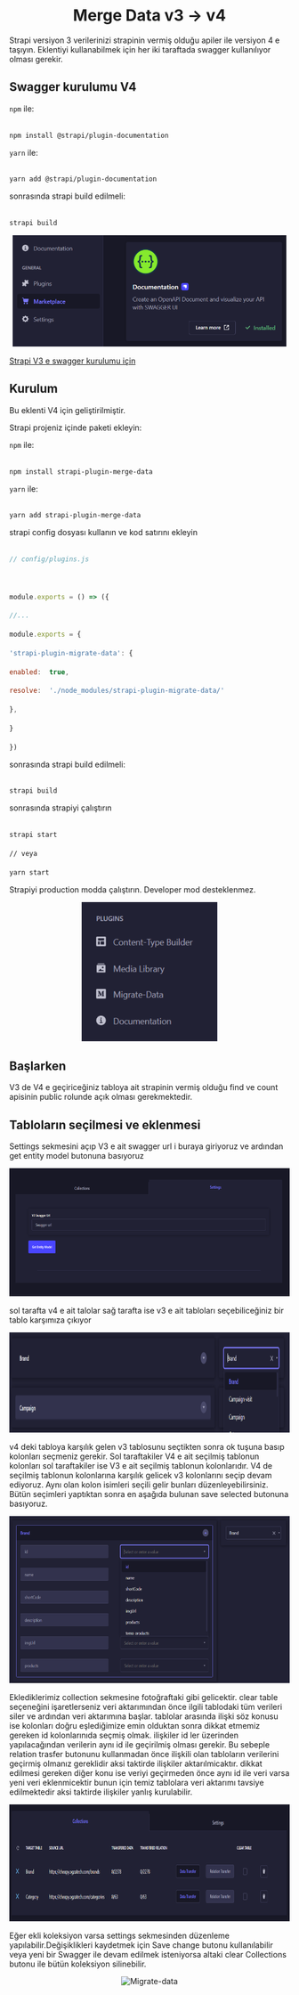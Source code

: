 
<h1  align="center">Merge Data v3 → v4</h1>

  

Strapi versiyon 3 verilerinizi strapinin vermiş olduğu apiler ile versiyon 4 e taşıyın. Eklentiyi kullanabilmek için her iki taraftada swagger kullanılıyor olması gerekir.

  

## Swagger kurulumu V4

  

`npm` ile:

```bash

npm install @strapi/plugin-documentation

```

  

`yarn` ile:

```bash

yarn add @strapi/plugin-documentation

```

  

sonrasında strapi build edilmeli:

```bash

strapi build

```

<p  align="center">

<img  src="https://raw.githubusercontent.com/OgzaTech/strapi-plugin-migratedata/main/assets/swagger_installed.png"  alt="Migrate-data"  height="200"  />

</p>

  

[Strapi V3 e swagger kurulumu için](https://docs-v3.strapi.io/developer-docs/latest/development/plugins/documentation.html)

  

## Kurulum

  

Bu eklenti V4 için geliştirilmiştir.

  

Strapi projeniz içinde paketi ekleyin:

  

`npm` ile:

```bash

npm install strapi-plugin-merge-data

```

  

`yarn` ile:

```bash

yarn add strapi-plugin-merge-data

```

  

strapi config dosyası kullanın ve kod satırını ekleyin

  

```js

// config/plugins.js

  

module.exports = () => ({

//...

module.exports = {

'strapi-plugin-migrate-data': {

enabled:  true,

resolve:  './node_modules/strapi-plugin-migrate-data/'

},

}

})

```

  

sonrasında strapi build edilmeli:

```bash

strapi build

```

  

sonrasında strapiyi çalıştırın

```bash

strapi start

// veya

yarn start

```

  

Strapiyi production modda çalıştırın. Developer mod desteklenmez.

  
  

<p  align="center">

<img  src="https://raw.githubusercontent.com/OgzaTech/strapi-plugin-migratedata/main/assets/installed_migrate_data.png"  alt="Migrate-data"  height="250"  />

</p>

  

## Başlarken

  

V3 de V4 e geçiriceğiniz tabloya ait strapinin vermiş olduğu find ve count apisinin public rolunde açık olması gerekmektedir.

  

## Tabloların seçilmesi ve eklenmesi

  

Settings sekmesini açıp V3 e ait swagger url i buraya giriyoruz ve ardından get entity model butonuna basıyoruz

  

<p  align="center">

<img  src="https://raw.githubusercontent.com/OgzaTech/strapi-plugin-migratedata/main/assets/settings.png"  alt="Migrate-data"  height="230"  />

</p>

  

sol tarafta v4 e ait talolar sağ tarafta ise v3 e ait tabloları seçebiliceğiniz bir tablo karşımıza çıkıyor

  

<p  align="center">

<img  src="https://raw.githubusercontent.com/OgzaTech/strapi-plugin-migratedata/main/assets/settings_table.png"  alt="Migrate-data"  height="180"  />

</p>

  

v4 deki tabloya karşılık gelen v3 tablosunu seçtikten sonra ok tuşuna basıp kolonları seçmeniz gerekir. Sol taraftakiler V4 e ait seçilmiş tablonun kolonları sol taraftakiler ise V3 e ait seçilmiş tablonun kolonlarıdır. V4 de seçilmiş tablonun kolonlarına karşılık gelicek v3 kolonlarını seçip devam ediyoruz. Aynı olan kolon isimleri seçili gelir bunları düzenleyebilirsiniz. Bütün seçimleri yaptıktan sonra en aşağıda bulunan save selected butonuna basıyoruz.

  

<p  align="center">

<img  src="https://raw.githubusercontent.com/OgzaTech/strapi-plugin-migratedata/main/assets/settings_select_column.png"  alt="Migrate-data"  height="300"  />

</p>

  

Eklediklerimiz collection sekmesine fotoğraftaki gibi gelicektir. clear table seçeneğini işaretlerseniz veri aktarımından önce ilgili tablodaki tüm verileri siler ve ardından veri aktarımına başlar. tablolar arasında ilişki söz konusu ise kolonları doğru eşlediğimize emin olduktan sonra dikkat etmemiz gereken id kolonlarınıda seçmiş olmak. ilişkiler id ler üzerinden yapılacağından verilerin aynı id ile geçirilmiş olması gerekir. Bu sebeple relation trasfer butonunu kullanmadan önce ilişkili olan tabloların verilerini geçirmiş olmanız gereklidir aksi taktirde ilişkiler aktarılmicaktır. dikkat edilmesi gereken diğer konu ise veriyi geçirmeden önce aynı id ile veri varsa yeni veri eklenmicektir bunun için temiz tablolara veri aktarımı tavsiye edilmektedir aksi taktirde ilişkiler yanlış kurulabilir.

  

<p  align="center">

<img  src="https://raw.githubusercontent.com/OgzaTech/strapi-plugin-migratedata/main/assets/collection.png"  alt="Migrate-data"  height="210"  />

</p>

Eğer ekli koleksiyon varsa settings sekmesinden düzenleme yapılabilir.Değişiklikleri kaydetmek için Save change butonu kullanılabilir veya yeni bir Swagger ile devam edilmek isteniyorsa altaki clear Collections butonu ile bütün koleksiyon silinebilir. 

<p  align="center">

<img  src="https://raw.githubusercontent.com/OgzaTech/strapi-plugin-migratedata/main/assets/edit_collections.png"  alt="Migrate-data"  height="210"  />

</p>